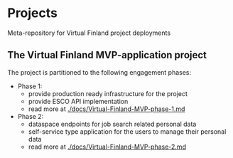# Projects

Meta-repository for Virtual Finland project deployments

## The Virtual Finland MVP-application project

The project is partitioned to the following engagement phases:

- Phase 1:
  - provide production ready infrastructure for the project
  - provide ESCO API implementation
  - read more at [./docs/Virtual-Finland-MVP-phase-1.md](./docs/Virtual-Finland-MVP-phase-1.md)
- Phase 2:
  - dataspace endpoints for job search related personal data
  - self-service type application for the users to manage their personal data
  - read more at [./docs/Virtual-Finland-MVP-phase-2.md](./docs/Virtual-Finland-MVP-phase-2.md)
